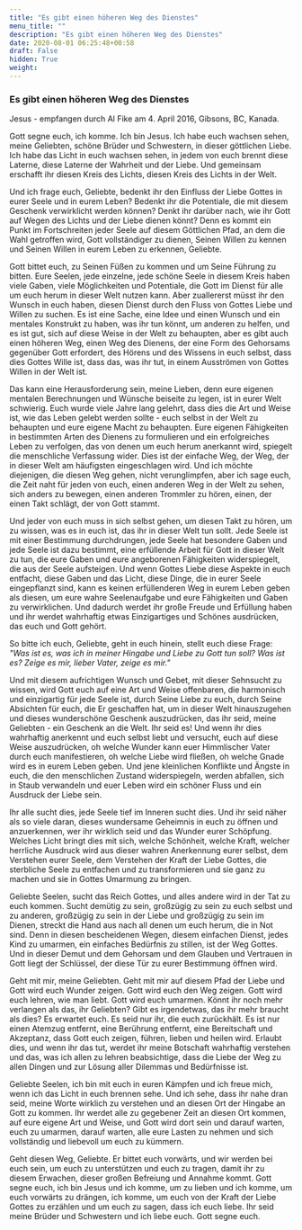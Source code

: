 ```yaml
---
title: "Es gibt einen höheren Weg des Dienstes"
menu_title: ""
description: "Es gibt einen höheren Weg des Dienstes"
date: 2020-08-01 06:25:48+00:58
draft: False
hidden: True
weight:
---
```

### Es gibt einen höheren Weg des Dienstes

Jesus - empfangen durch Al Fike am 4. April 2016, Gibsons, BC, Kanada. 

Gott segne euch, ich komme. Ich bin Jesus. Ich habe euch wachsen sehen, meine Geliebten, schöne Brüder und Schwestern, in dieser göttlichen Liebe. Ich habe das Licht in euch wachsen sehen, in jedem von euch brennt diese Laterne, diese Laterne der Wahrheit und der Liebe. Und gemeinsam erschafft ihr diesen Kreis des Lichts, diesen Kreis des Lichts in der Welt.

Und ich frage euch, Geliebte, bedenkt ihr den Einfluss der Liebe Gottes in eurer Seele und in eurem Leben? Bedenkt ihr die Potentiale, die mit diesem Geschenk verwirklicht werden können? Denkt ihr darüber nach, wie ihr Gott auf Wegen des Lichts und der Liebe dienen könnt? Denn es kommt ein Punkt im Fortschreiten jeder Seele auf diesem Göttlichen Pfad, an dem die Wahl getroffen wird, Gott vollständiger zu dienen, Seinen Willen zu kennen und Seinen Willen in eurem Leben zu erkennen, Geliebte.

Gott bittet euch, zu Seinen Füßen zu kommen und um Seine Führung zu bitten. Eure Seelen, jede einzelne, jede schöne Seele in diesem Kreis haben viele Gaben, viele Möglichkeiten und Potentiale, die Gott im Dienst für alle um euch herum in dieser Welt nutzen kann. Aber zuallererst müsst ihr den Wunsch in euch haben, diesen Dienst durch den Fluss von Gottes Liebe und Willen zu suchen. Es ist eine Sache, eine Idee und einen Wunsch und ein mentales Konstrukt zu haben, was ihr tun könnt, um anderen zu helfen, und es ist gut, sich auf diese Weise in der Welt zu behaupten, aber es gibt auch einen höheren Weg, einen Weg des Dienens, der eine Form des Gehorsams gegenüber Gott erfordert, des Hörens und des Wissens in euch selbst, dass dies Gottes Wille ist, dass das, was ihr tut, in einem Ausströmen von Gottes Willen in der Welt ist.

Das kann eine Herausforderung sein, meine Lieben, denn eure eigenen mentalen Berechnungen und Wünsche beiseite zu legen, ist in eurer Welt schwierig. Euch wurde viele Jahre lang gelehrt, dass dies die Art und Weise ist, wie das Leben gelebt werden sollte - euch selbst in der Welt zu behaupten und eure eigene Macht zu behaupten. Eure eigenen Fähigkeiten in bestimmten Arten des Dienens zu formulieren und ein erfolgreiches Leben zu verfolgen, das von denen um euch herum anerkannt wird, spiegelt die menschliche Verfassung wider. Dies ist der einfache Weg, der Weg, der in dieser Welt am häufigsten eingeschlagen wird. Und ich möchte diejenigen, die diesen Weg gehen, nicht verunglimpfen, aber ich sage euch, die Zeit naht für jeden von euch, einen anderen Weg in der Welt zu sehen, sich anders zu bewegen, einen anderen Trommler zu hören, einen, der einen Takt schlägt, der von Gott stammt.

Und jeder von euch muss in sich selbst gehen, um diesen Takt zu hören, um zu wissen, was es in euch ist, das ihr in dieser Welt tun sollt. Jede Seele ist mit einer Bestimmung durchdrungen, jede Seele hat besondere Gaben und jede Seele ist dazu bestimmt, eine erfüllende Arbeit für Gott in dieser Welt zu tun, die eure Gaben und eure angeborenen Fähigkeiten widerspiegelt, die aus der Seele aufsteigen. Und wenn Gottes Liebe diese Aspekte in euch entfacht, diese Gaben und das Licht, diese Dinge, die in eurer Seele eingepflanzt sind, kann es keinen erfüllenderen Weg in eurem Leben geben als diesen, um eure wahre Seelenaufgabe und eure Fähigkeiten und Gaben zu verwirklichen. Und dadurch werdet ihr große Freude und Erfüllung haben und ihr werdet wahrhaftig etwas Einzigartiges und Schönes ausdrücken, das euch und Gott gehört.

So bitte ich euch, Geliebte, geht in euch hinein, stellt euch diese Frage: *"Was ist es, was ich in meiner Hingabe und Liebe zu Gott tun soll? Was ist es? Zeige es mir, lieber Vater, zeige es mir."*

Und mit diesem aufrichtigen Wunsch und Gebet, mit dieser Sehnsucht zu wissen, wird Gott euch auf eine Art und Weise offenbaren, die harmonisch und einzigartig für jede Seele ist, durch Seine Liebe zu euch, durch Seine Absichten für euch, die Er geschaffen hat, um in dieser Welt hinauszugehen und dieses wunderschöne Geschenk auszudrücken, das ihr seid, meine Geliebten - ein Geschenk an die Welt. Ihr seid es! Und wenn ihr dies wahrhaftig anerkennt und euch selbst liebt und versucht, euch auf diese Weise auszudrücken, oh welche Wunder kann euer Himmlischer Vater durch euch manifestieren, oh welche Liebe wird fließen, oh welche Gnade wird es in eurem Leben geben. Und jene kleinlichen Konflikte und Ängste in euch, die den menschlichen Zustand widerspiegeln, werden abfallen, sich in Staub verwandeln und euer Leben wird ein schöner Fluss und ein Ausdruck der Liebe sein.

Ihr alle sucht dies, jede Seele tief im Inneren sucht dies. Und ihr seid näher als so viele daran, dieses wundersame Geheimnis in euch zu öffnen und anzuerkennen, wer ihr wirklich seid und das Wunder eurer Schöpfung. Welches Licht bringt dies mit sich, welche Schönheit, welche Kraft, welcher herrliche Ausdruck wird aus dieser wahren Anerkennung eurer selbst, dem Verstehen eurer Seele, dem Verstehen der Kraft der Liebe Gottes, die sterbliche Seele zu entfachen und zu transformieren und sie ganz zu machen und sie in Gottes Umarmung zu bringen.

Geliebte Seelen, sucht das Reich Gottes, und alles andere wird in der Tat zu euch kommen. Sucht demütig zu sein, großzügig zu sein zu euch selbst und zu anderen, großzügig zu sein in der Liebe und großzügig zu sein im Dienen, streckt die Hand aus nach all denen um euch herum, die in Not sind. Denn in diesen bescheidenen Wegen, diesem einfachen Dienst, jedes Kind zu umarmen, ein einfaches Bedürfnis zu stillen, ist der Weg Gottes. Und in dieser Demut und dem Gehorsam und dem Glauben und Vertrauen in Gott liegt der Schlüssel, der diese Tür zu eurer Bestimmung öffnen wird.

Geht mit mir, meine Geliebten. Geht mit mir auf diesem Pfad der Liebe und Gott wird euch Wunder zeigen. Gott wird euch den Weg zeigen. Gott wird euch lehren, wie man liebt. Gott wird euch umarmen. Könnt ihr noch mehr verlangen als das, ihr Geliebten? Gibt es irgendetwas, das ihr mehr braucht als dies? Es erwartet euch. Es seid nur ihr, die euch zurückhält. Es ist nur einen Atemzug entfernt, eine Berührung entfernt, eine Bereitschaft und Akzeptanz, dass Gott euch zeigen, führen, lieben und heilen wird. Erlaubt dies, und wenn ihr das tut, werdet ihr meine Botschaft wahrhaftig verstehen und das, was ich allen zu lehren beabsichtige, dass die Liebe der Weg zu allen Dingen und zur Lösung aller Dilemmas und Bedürfnisse ist.

Geliebte Seelen, ich bin mit euch in euren Kämpfen und ich freue mich, wenn ich das Licht in euch brennen sehe. Und ich sehe, dass ihr nahe dran seid, meine Worte wirklich zu verstehen und an diesen Ort der Hingabe an Gott zu kommen. Ihr werdet alle zu gegebener Zeit an diesen Ort kommen, auf eure eigene Art und Weise, und Gott wird dort sein und darauf warten, euch zu umarmen, darauf warten, alle eure Lasten zu nehmen und sich vollständig und liebevoll um euch zu kümmern.

Geht diesen Weg, Geliebte. Er bittet euch vorwärts, und wir werden bei euch sein, um euch zu unterstützen und euch zu tragen, damit ihr zu diesem Erwachen, dieser großen Befreiung und Annahme kommt. Gott segne euch, ich bin Jesus und ich komme, um zu lieben und ich komme, um euch vorwärts zu drängen, ich komme, um euch von der Kraft der Liebe Gottes zu erzählen und um euch zu sagen, dass ich euch liebe. Ihr seid meine Brüder und Schwestern und ich liebe euch. Gott segne euch.
